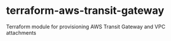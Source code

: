 # terraform-aws-transit-gateway

Terraform module for provisioning AWS Transit Gateway and VPC attachments

<!-- BEGIN_TF_DOCS -->
<!-- END_TF_DOCS -->
